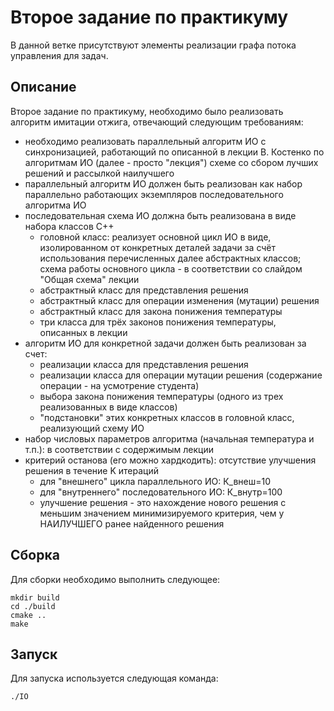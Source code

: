 # Второе задание по практикуму
В данной ветке присутствуют элементы реализации графа потока управления для задач.

## Описание
Второе задание по практикуму, необходимо было реализовать алгоритм имитации отжига,
отвечающий следующим требованиям:

- необходимо реализовать параллельный алгоритм ИО с синхронизацией, работающий по описанной в лекции В. Костенко по алгоритмам ИО (далее - просто "лекция") схеме со сбором лучших решений и рассылкой наилучшего
- параллельный алгоритм ИО должен быть реализован как набор параллельно работающих экземпляров последовательного алгоритма ИО
- последовательная схема ИО должна быть реализована в виде набора классов С++
    - головной класс: реализует основной цикл ИО в виде, изолированном от конкретных деталей задачи за счёт использования перечисленных далее абстрактных классов; схема работы основного цикла - в соответствии со слайдом "Общая схема" лекции
    - абстрактный класс для представления решения
    - абстрактный класс для операции изменения (мутации) решения
    - абстрактный класс для закона понижения температуры
    - три класса для трёх законов понижения температуры, описанных в лекции
- алгоритм ИО для конкретной задачи должен быть реализован за счет:
    - реализации класса для представления решения
    - реализации класса для операции мутации решения (содержание операции - на усмотрение студента)
    - выбора закона понижения температуры (одного из трех реализованных в виде классов)
    - "подстановки" этих конкретных классов в головной класс, реализующий схему ИО
- набор числовых параметров алгоритма (начальная температура и т.п.): в соответствии с содержимым лекции
- критерий останова (его можно хардкодить): отсутствие улучшения решения в течение K итераций
    - для "внешнего" цикла параллельного ИО: К_внеш=10
    - для "внутреннего" последовательного ИО: К_внутр=100
    - улучшение решения - это нахождение нового решения с меньшим значением минимизируемого критерия, чем у НАИЛУЧШЕГО ранее найденного решения

## Сборка
Для сборки необходимо выполнить следующее:

```
mkdir build
cd ./build
cmake ..
make
```

## Запуск
Для запуска используется следующая команда:

```
./IO
```
